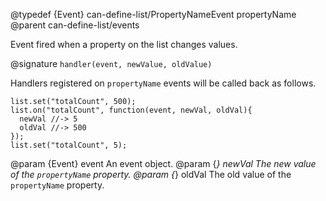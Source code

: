 @typedef {Event} can-define-list/PropertyNameEvent propertyName
@parent can-define-list/events

Event fired when a property on the list changes values.

@signature `handler(event, newValue, oldValue)`

Handlers registered on `propertyName` events will be called
back as follows.

```
list.set("totalCount", 500);
list.on("totalCount", function(event, newVal, oldVal){
  newVal //-> 5
  oldVal //-> 500
});
list.set("totalCount", 5);
```


  @param {Event} event An event object.
  @param {*} newVal The new value of the `propertyName` property.
  @param {*} oldVal The old value of the `propertyName` property.
